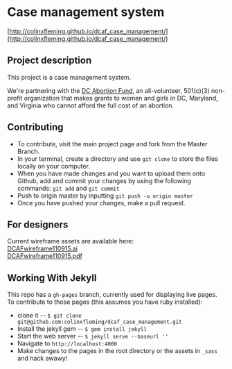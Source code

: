 # Case management system

[http://colinxfleming.github.io/dcaf_case_management/](http://colinxfleming.github.io/dcaf_case_management/)

## Project description
This project is a case management system. 

We're partnering with the [DC Abortion Fund](http://dcabortionfund.org/), an all-volunteer, 501(c)(3) non-profit organization that makes grants to women and girls in DC, Maryland, and Virginia who cannot afford the full cost of an abortion.

## Contributing
* To contribute, visit the main project page and fork from the Master Branch.
* In your terminal, create a directory and use `git clone` to store the files locally on your computer.
* When you have made changes and you want to upload them onto Github, add and commit your changes by using the following commands: `git add` and `git commit`
* Push to origin master by inputting `git push -u origin master`
* Once you have pushed your changes, make a pull request.

## For designers
Current wireframe assets are available here:   
[DCAFwireframe110915.ai](https://drive.google.com/open?id=0B2HlOoxw2oq1a0hDYmt0ZE55VGs)  
[DCAFwireframe110915.pdf](https://drive.google.com/open?id=0B2HlOoxw2oq1UmhxVVJ1SlJOLTA)

## Working With Jekyll 

This repo has a `gh-pages` branch, currently used for displaying live pages. To contribute to those pages (this assumes you have ruby installed): 

* clone it -- `$ git clone git@github.com:colinxfleming/dcaf_case_management.git`
* Install the jekyll gem -- `$ gem install jekyll`
* Start the web server -- `$ jekyll serve --baseurl ''`
* Navigate to `http://localhost:4000`
* Make changes to the pages in the root directory or the assets in `_sass` and hack awawy!
